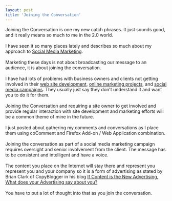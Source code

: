 ```yaml
---
layout: post
title: 'Joining the Conversation'
---
```

Joining the Conversation is one my new catch phrases.  It just sounds good, and it really means so much to me in the 2.0 world.<br /><br />I have seen it so many places lately and describes so much about my approach to <a href="http://www.socialmediasquad.com">Social Media Marketing</a>.<br /><br />Marketing these days is not about broadcasting our message to an audience, it is about joining the conversation.<br /><br />I have had lots of problems with business owners and clients not getting involved in their <a href="http://www.originalwebsolutions.com">web site development</a>, <a href="http://www.oregonlocalsearch.com">online marketing projects</a>, and <a href="http://www.oregonlocalsearch.com">social media campaigns</a>.  They usually just say they don't understand it and want you to do it for them.<br /><br />Joining the Conversation and requiring a site owner to get involved and provide regular interaction with site development and marketing efforts will be a common theme of mine in the future.<br /><br />I just posted about gathering my comments and conversations as I place them using coComment and Firefox Add-on / Web Application combination.<br /><br />Joining the conversation as part of a social media marketing campaign requires oversight and senior involvement from the client.  The message has to be consistent and intelligent and have a voice.<br /><br />The content you place on the Internet will stay there and represent you represent you and your company so it is a form of advertising as stated by Brian Clark of CopyBlogger in his blog <a href="http://www.copyblogger.com/content-is-advertising/">If Content is the New Advertising, What does your Advertising say about you?</a><br /><br />You have to put a lot of thought into that as you join the conversation.